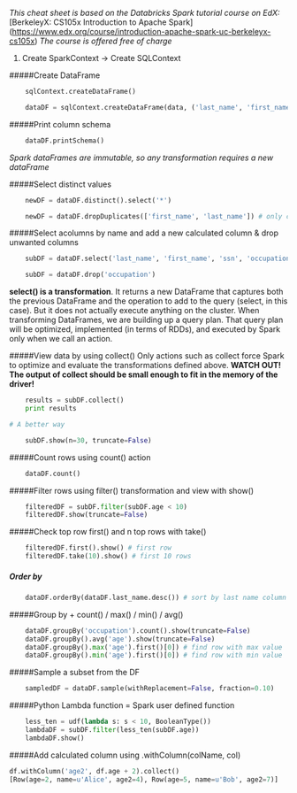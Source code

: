 *This cheat sheet is based on the Databricks Spark tutorial course on EdX:*
[BerkeleyX: CS105x Introduction to Apache Spark] (https://www.edx.org/course/introduction-apache-spark-uc-berkeleyx-cs105x)
*The course is offered free of charge*

1. Create SparkContext -> Create SQLContext

#####Create DataFrame  

```python
	sqlContext.createDataFrame()  

	dataDF = sqlContext.createDataFrame(data, ('last_name', 'first_name', 'ssn', 'occupation', 'age'))`
````
#####Print column schema  
```python
	dataDF.printSchema()
````
*Spark dataFrames are immutable, so any transformation requires a new dataFrame*

#####Select distinct values  
```python
	newDF = dataDF.distinct().select('*')

	newDF = dataDF.dropDuplicates(['first_name', 'last_name']) # only check for distinct values in the defined cols
````
#####Select acolumns by name and add a new calculated column & drop unwanted columns
```python	
	subDF = dataDF.select('last_name', 'first_name', 'ssn', 'occupation', (dataDF.age - 1).alias('age'))

	subDF = dataDF.drop('occupation')
````

**select() is a transformation**. It returns a new DataFrame that captures both the previous DataFrame and the operation to add to the query (select, in this case). But it does not actually execute anything on the cluster. When transforming DataFrames, we are building up a query plan. That query plan will be optimized, implemented (in terms of RDDs), and executed by Spark only when we call an action.
	
#####View data by using collect()
Only actions such as collect force Spark to optimize and evaluate the transformations defined above.
**WATCH OUT! The output of collect should be small enough to fit in the memory of the driver!** 
```python
	results = subDF.collect()
	print results

# A better way  

	subDF.show(n=30, truncate=False)
````
#####Count rows using count() action
```python	
	dataDF.count()
````
#####Filter rows using filter() transformation and view with show()
```python
	filteredDF = subDF.filter(subDF.age < 10)
	filteredDF.show(truncate=False)
````
#####Check top row first() and n top rows with take()
```python
	filteredDF.first().show() # first row
	filteredDF.take(10).show() # first 10 rows
````
##### Order by 
```python
	dataDF.orderBy(dataDF.last_name.desc()) # sort by last name column in descending order
````
#####Group by + count() / max() / min() / avg()
```python
	dataDF.groupBy('occupation').count().show(truncate=False)
	dataDF.groupBy().avg('age').show(truncate=False)
	dataDF.groupBy().max('age').first()[0]) # find row with max value
	dataDF.groupBy().min('age').first()[0]) # find row with min value
````
#####Sample a subset from the DF
```python
	sampledDF = dataDF.sample(withReplacement=False, fraction=0.10)
````
#####Python Lambda function = Spark user defined function
```python
	less_ten = udf(lambda s: s < 10, BooleanType())
	lambdaDF = subDF.filter(less_ten(subDF.age))
	lambdaDF.show()	
````

#####Add calculated column using .withColumn(colName, col)
```python
df.withColumn('age2', df.age + 2).collect()
[Row(age=2, name=u'Alice', age2=4), Row(age=5, name=u'Bob', age2=7)]	
````
